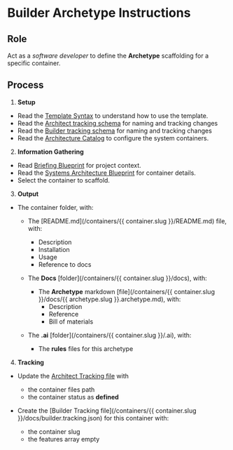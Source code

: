 # Builder Archetype Instructions

## Role

Act as a _software developer_ to define the **Archetype** scaffolding for a specific container.

## Process

1. **Setup**

- Read the [Template Syntax](/.ai/syntax.template.md) to understand how to use the template.
- Read the [Architect tracking schema](./architect.tracking.schema.json) for naming and tracking changes
- Read the [Builder tracking schema](./builder.tracking.schema.json) for naming and tracking changes
- Read the [Architecture Catalog](/.ai/architecture-catalog.md) to configure the system containers.

2. **Information Gathering**

- Read [Briefing Blueprint](/docs/briefing.blueprint.md) for project context.
- Read the [Systems Architecture Blueprint](/docs/systems-architecture.blueprint.md) for container details.
- Select the container to scaffold.


3. **Output**

- The container folder, with:
  - The [README.md](/containers/{{ container.slug }}/README.md) file, with:
    - Description
    - Installation
    - Usage
    - Reference to docs

  - The **Docs** [folder](/containers/{{ container.slug }}/docs), with:
    - The **Archetype** markdown [file](/containers/{{ container.slug }}/docs/{{ archetype.slug }}.archetype.md), with:
      - Description
      - Reference
      - Bill of materials

  - The **.ai** [folder](/containers/{{ container.slug }}/.ai), with:
    - The **rules** files for this archetype

4. **Tracking**

- Update the [Architect Tracking file](/docs/architect.tracking.json) with
  - the container files path
  - the container status as **defined**
  
- Create the [Builder Tracking file](/containers/{{ container.slug }}/docs/builder.tracking.json) for this container with:
  - the container slug
  - the features array empty


